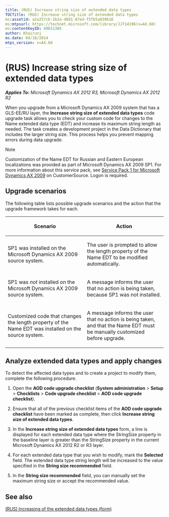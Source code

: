 ```yaml
---
title: (RUS) Increase string size of extended data types
TOCTitle: (RUS) Increase string size of extended data types
ms:assetid: a2a257cb-1b2a-4891-87ed-f5fb5a839b16
ms:mtpsurl: https://technet.microsoft.com/library/JJ714196(v=AX.60)
ms:contentKeyID: 49651305
author: Khairunj
ms.date: 04/18/2014
mtps_version: v=AX.60
---
```


# (RUS) Increase string size of extended data types 


_**Applies To:** Microsoft Dynamics AX 2012 R3, Microsoft Dynamics AX 2012 R2_

When you upgrade from a Microsoft Dynamics AX 2009 system that has a GLS-EE/RU layer, the **Increase string size of extended data types** code upgrade task allows you to check your custom code for changes to the Name extended data type (EDT) and increase its maximum string length as needed. The task creates a development project in the Data Dictionary that includes the larger string size. This process helps you prevent mapping errors during data upgrade.


> [!NOTE]
> <P>Customization of the Name EDT for Russian and Eastern European localizations was provided as part of Microsoft Dynamics AX 2009 SP1. For more information about this service pack, see <A href="https://go.microsoft.com/fwlink/?linkid=257861">Service Pack 1 for Microsoft Dynamics AX 2009</A> on CustomerSource. Logon is required.</P>



## Upgrade scenarios

The following table lists possible upgrade scenarios and the action that the upgrade framework takes for each.

<table>
<colgroup>
<col style="width: 50%" />
<col style="width: 50%" />
</colgroup>
<thead>
<tr class="header">
<th><p>Scenario</p></th>
<th><p>Action</p></th>
</tr>
</thead>
<tbody>
<tr class="odd">
<td><p>SP1 was installed on the Microsoft Dynamics AX 2009 source system.</p></td>
<td><p>The user is prompted to allow the length property of the Name EDT to be modified automatically.</p></td>
</tr>
<tr class="even">
<td><p>SP1 was <em>not</em> installed on the Microsoft Dynamics AX 2009 source system.</p></td>
<td><p>A message informs the user that no action is being taken, because SP1 was not installed.</p></td>
</tr>
<tr class="odd">
<td><p>Customized code that changes the length property of the Name EDT was installed on the source system.</p></td>
<td><p>A message informs the user that no action is being taken, and that the Name EDT must be manually customized before upgrade.</p></td>
</tr>
</tbody>
</table>


## Analyze extended data types and apply changes

To detect the affected data types and to create a project to modify them, complete the following procedure.

1.  Open the **AOD code upgrade checklist** (**System administration** \> **Setup** \> **Checklists** \> **Code upgrade checklist** \> **AOD code upgrade checklist**).

2.  Ensure that all of the previous checklist items of the **AOD code upgrade checklist** have been marked as complete, then click **Increase string size of extended data types**.

3.  In the **Increase string size of extended data types** form, a line is displayed for each extended data type where the StringSize property in the baseline layer is greater than the StringSize property in the current Microsoft Dynamics AX 2012 R2 or R3 layer.

4.  For each extended data type that you wish to modify, mark the **Selected** field. The extended data type string length will be increased to the value specified in the **String size recommended** field.

5.  In the **String size recommended** field, you can manually set the maximum string size or accept the recommended value.

## See also

[(RUS) Increasing of the extended data types (form)](https://technet.microsoft.com/library/jj730941\(v=ax.60\))

  


